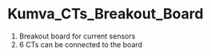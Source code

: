 # Kumva_CTs_Breakout_Board
1. Breakout board for current sensors
2. 6 CTs can be connected to the board

